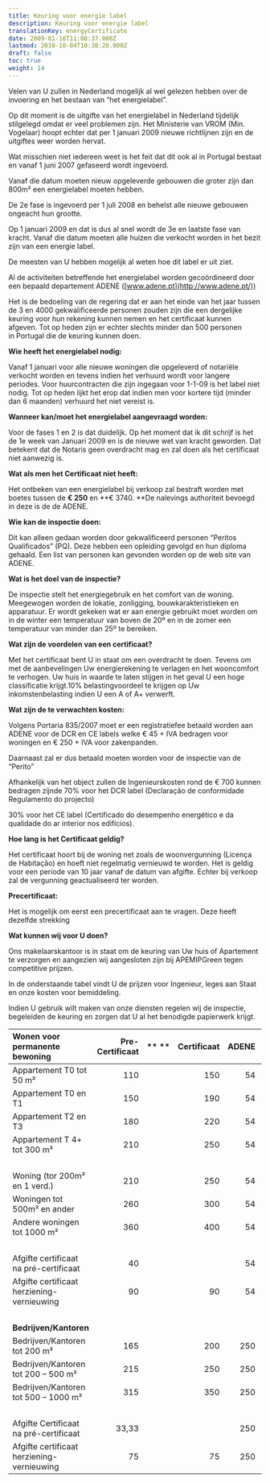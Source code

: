```yaml
---
title: Keuring voor energie label
description: Keuring voor energie label
translationKey: energyCertificate
date: 2009-01-16T11:08:37.000Z
lastmod: 2010-10-04T10:38:20.000Z
draft: false
toc: true
weight: 14
---
```


Velen van U zullen in Nederland mogelijk al wel gelezen hebben over de invoering en het bestaan van “het energielabel”.

Op dit moment is de uitgifte van het energielabel in Nederland tijdelijk stilgelegd omdat er veel problemen zijn. Het Ministerie van VROM (Min. Vogelaar) hoopt echter dat per 1 januari 2009 nieuwe richtlijnen zijn en de uitgiftes weer worden hervat.

Wat misschien niet iedereen weet is het feit dat dit ook al in Portugal bestaat en vanaf 1 juni 2007 gefaseerd wordt ingevoerd.

Vanaf die datum moeten nieuw opgeleverde gebouwen die groter zijn dan 800m² een energielabel moeten hebben.

De 2e fase is ingevoerd per 1 juli 2008 en behelst alle nieuwe gebouwen ongeacht hun grootte.

Op 1 januari 2009 en dat is dus al snel wordt de 3e en laatste fase van kracht. Vanaf die datum moeten alle huizen die verkocht worden in het bezit zijn van een energie label.

De meesten van U hebben mogelijk al weten hoe dit label er uit ziet.

Al de activiteiten betreffende het energielabel worden gecoördineerd door een bepaald departement ADENE ([www.adene.pt](http://www.adene.pt/))

Het is de bedoeling van de regering dat er aan het einde van het jaar tussen de 3 en 4000 gekwalificeerde personen zouden zijn die een dergelijke keuring voor hun rekening kunnen nemen en het certificaat kunnen afgeven. Tot op heden zijn er echter slechts minder dan 500 personen in Portugal die de keuring kunnen doen. 

**Wie heeft het energielabel nodig:**

Vanaf 1 januari voor alle nieuwe woningen die opgeleverd of notariële verkocht worden en tevens indien het verhuurd wordt voor langere periodes. Voor huurcontracten die zijn ingegaan voor 1-1-09 is het label niet nodig. Tot op heden lijkt het erop dat indien men voor kortere tijd (minder dan 6 maanden) verhuurd het niet vereist is.

**Wanneer kan/moet het energielabel aangevraagd worden:**

Voor de fases 1 en 2 is dat duidelijk. Op het moment dat ik dit schrijf is het de 1e week van Januari 2009 en is de nieuwe wet van kracht geworden. Dat betekent dat de Notaris geen overdracht mag en zal doen als het certificaat niet aanwezig is.

**Wat als men het Certificaat niet heeft:**

Het ontbeken van een energielabel bij verkoop zal bestraft worden met boetes tussen de **€ 250** en \*\*€ 3740. \*\*De nalevings authoriteit bevoegd in deze is de de ADENE.

**Wie kan de inspectie doen:**

Dit kan alleen gedaan worden door gekwalificeerd personen “Peritos Qualificados” (PQ). Deze hebben een opleiding gevolgd en hun diploma gehaald. Een list van personen kan gevonden worden op de web site van ADENE.

**Wat is het doel van de inspectie?**

De inspectie stelt het energiegebruik en het comfort van de woning. Meegewogen worden de lokatie, zonligging, bouwkarakteristieken en apparatuur. Er wordt gekeken wat er aan energie gebruikt moet worden om in de winter een temperatuur van boven de 20º en in de zomer een temperatuur van minder dan 25º te bereiken.

**Wat zijn de voordelen van een certificaat?**

Met het certificaat bent U in staat om een overdracht te doen. Tevens om met de aanbevelingen Uw energierekening te verlagen en het wooncomfort te verhogen. Uw huis in waarde te laten stijgen in het geval U een hoge classificatie krijgt.10% belastingvoordeel te krijgen op Uw inkomstenbelasting indien U een A of A+ verwerft.

**Wat zijn de te verwachten kosten:**

Volgens Portaria 835/2007 moet er een registratiefee betaald worden aan ADENE voor de DCR en CE labels welke € 45 + IVA bedragen voor woningen en € 250 + IVA voor zakenpanden.

Daarnaast zal er dus betaald moeten worden voor de inspectie van de “Perito”

Afhankelijk van het object zullen de Ingenieurskosten rond de € 700 kunnen bedragen zijnde 70% voor het DCR label (Declaração de conformidade Regulamento do projecto)

30% voor het CE label (Certificado do desempenho energético e da qualidade do ar interior nos edifícios).

**Hoe lang is het Certificaat geldig?**

Het certificaat hoort bij de woning net zoals de woonvergunning (Licença de Habitação) en hoeft niet regelmatig vernieuwd te worden. Het is geldig voor een periode van 10 jaar vanaf de datum van afgifte. Echter bij verkoop zal de vergunning geactualiseerd ter worden.

**Precertificaat:**

Het is mogelijk om eerst een precertificaat aan te vragen. Deze heeft dezelfde strekking

**Wat kunnen wij voor U doen?**

Ons makelaarskantoor is in staat om de keuring van Uw huis of Apartement te verzorgen en aangezien wij aangesloten zijn bij APEMIPGreen tegen competitive prijzen.

In de onderstaande tabel vindt U de prijzen voor Ingenieur, leges aan Staat en onze kosten voor bemiddeling.

Indien U gebruik wilt maken van onze diensten regelen wij de inspectie, begeleiden de keuring en zorgen dat U al het benodigde papierwerk krijgt.

| **Wonen voor permanente bewoning**         | **Pre-Certificaat** | \*\* \*\* | **Certificaat** | **ADENE** | **RA** | **Excl.** |
| :----------------------------------------- | ------------------: | :-------- | --------------: | --------: | -----: | --------: |
| Appartement T0 tot 50 m²                   |                 110 |           |             150 |        54 |     75 |       279 |
| Appartement T0 en T1                       |                 150 |           |             190 |        54 |     75 |       319 |
| Appartement T2 en T3                       |                 180 |           |             220 |        54 |     75 |       349 |
| Appartement T 4+ tot 300 m²                |                 210 |           |             250 |        54 |     75 |       379 |
|                                            |                     |           |                 |           |        |           |
| Woning (tor 200m² en 1 verd.)              |                 210 |           |             250 |        54 |     75 |       379 |
| Woningen tot 500m² en ander                |                 260 |           |             300 |        54 |     75 |       429 |
| Andere woningen tot 1000 m²                |                 360 |           |             400 |        54 |     75 |       529 |
|                                            |                     |           |                 |           |        |           |
| Afgifte certificaat na pré-certificaat     |                  40 |           |                 |        54 |        |           |
| Afgifte certificaat herziening-vernieuwing |                  90 |           |              90 |        54 |        |           |
|                                            |                     |           |                 |           |        |           |
| **Bedrijven/Kantoren**                     |                     |           |                 |           |        | **Excl.** |
| Bedrijven/Kantoren tot 200 m²              |                 165 |           |             200 |       250 |     75 |       525 |
| Bedrijven/Kantoren tot 200 – 500 m²        |                 215 |           |             250 |       250 |     75 |       575 |
| Bedrijven/Kantoren tot 500 – 1000 m²       |                 315 |           |             350 |       250 |     75 |       675 |
|                                            |                     |           |                 |           |        |           |
| Afgifte Certificaat na pré-certificaat     |               33,33 |           |                 |       250 |    125 |    408,33 |
| Afgifte certificaat herziening-vernieuwing |                  75 |           |              75 |       250 |    125 |       450 |
